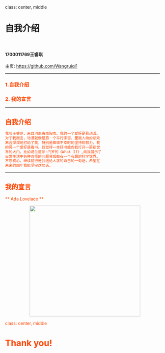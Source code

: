 
class: center, middle

# 自我介绍

&nbsp;
&nbsp;

#### 1700011769王睿琪  

主页: https://github.com/Wangruiqi1

---

### <font color="orangered">1.自我介绍

### 2. 我的宣言

---

## 自我介绍

```c
我叫王睿琪，来自河南省南阳市。我的一个爱好是看动漫。
对于我而言，动漫就像是另一个平行宇宙，里面人物的悲欢
离合深深地打动了我，特别是面临不幸时的坚持和努力。我
的另一个爱好是看书。我觉得一本好书能向我打开一扇新世
界的大门，比如说兰道尔·门罗的《What If》,向我展示了
日常生活中各种奇怪的问题背后都有一个有趣的科学世界。
不忘初心，继续前行是我送给大学的自己的一句话，希望在
未来的四年我能坚守这句话。

```

---

## 我的宣言

** Ada Lovelace **

<img src="https://timgsa.baidu.com/timg?image&quality=80&size=b9999_10000&sec=1508837374486&di=9f1e8e2a307ac20e0466f7b689ce7ad4&imgtype=0&src=http%3A%2F%2F58pic.ooopic.com%2F58pic%2F23%2F19%2F11%2F50k58PICuRF.jpg" width=360 style="margin: 0px 80px">

class: center, middle

# Thank you!
